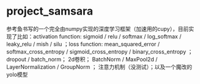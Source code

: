 # project_samsara
参考鱼书写的一个完全由numpy实现的深度学习框架（加速用的cupy），目前实现了比如：activation function: sigmoid / relu / softmax / log_softmax / leaky_relu / mish / silu ；loss function: mean_squared_error / softmax_cross_entropy / sigmoid_cross_entropy / binary_cross_entropy ； dropout / batch_norm； 2d卷积； BatchNorm / MaxPool2d / LayerNormalization / GroupNorm ； 注意力机制（没测试）；以及一个魔改的yolo模型
